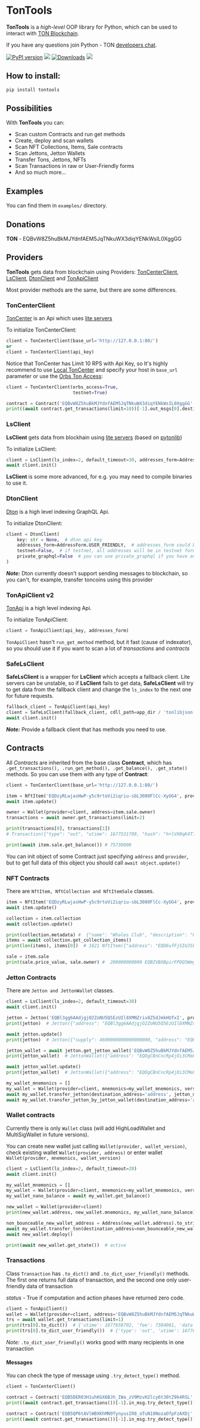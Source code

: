 # TonTools

__TonTools__ is a _high-level_ OOP library for Python, which can be used to interact with [TON Blockchain](https://ton.org).

If you have any questions join Python - TON [developers chat](https://t.me/pythonnton).

[comment]: <> ([![PyPI version]&#40;https://badge.fury.io/py/tontools.svg&#41;]&#40;https://badge.fury.io/py/tontools&#41;)

[![PyPI version](https://badge.fury.io/py/tontools.svg)](https://badge.fury.io/py/tontools) ![](https://pepy.tech/badge/tontools) [![Downloads](https://static.pepy.tech/badge/tontools/month)](https://pepy.tech/project/tontools) [![](https://img.shields.io/badge/%F0%9F%92%8E-TON-grey)](https://ton.org)
## How to install:

```bash
pip install tontools
```
## Possibilities
With __TonTools__ you can:
* Scan custom Contracts and run get methods
* Create, deploy and scan wallets
* Scan NFT Collections, Items, Sale contracts
* Scan Jettons, Jetton Wallets
* Transfer Tons, Jettons, NFTs
* Scan Transactions in raw or User-Friendly forms
* And so much more...
## Examples
You can find them in `examples/` directory.

## Donations
__TON__ - EQBvW8Z5huBkMJYdnfAEM5JqTNkuWX3diqYENkWsIL0XggGG

## Providers

__TonTools__ gets data from blockchain using Providers: [TonCenterClient](https://toncenter.com/api/v2/), [LsClient](https://ton.org/docs/participate/nodes/node-types),
[DtonClient](https://docs.dton.io/dton/) and [TonApiClient](https://tonapi.io/swagger-ui) 

Most provider methods are the same, but there are some differences.

### TonCenterClient

[TonCenter](https://toncenter.com/api/v2/) is an Api which uses [lite servers](https://ton.org/docs/participate/nodes/node-types)

To initialize TonCenterClient: 
```python
client = TonCenterClient(base_url='http://127.0.0.1:80/')
or
client = TonCenterClient(api_key)
```
Notice that TonCenter has Limit 10 RPS with Api Key, so It's highly recommend to use [Local TonCenter](https://github.com/toncenter/ton-http-api) 
and specify your host in `base_url` parameter or use the [Orbs Ton Access](https://www.orbs.com/ton-access/): 

```python
client = TonCenterClient(orbs_access=True,
                         testnet=True)

contract = Contract('EQBvW8Z5huBkMJYdnfAEM5JqTNkuWX3diqYENkWsIL0XggGG', client)
print((await contract.get_transactions(limit=10))[-1].out_msgs[0].destination)  # kQCdaMggjCXoW867yRXilPw2bu8Av9dSBlGGCdDPIGNLKM8N
```

### LsClient

**LsClient** gets data from blockhain using [lite servers](https://ton.org/docs/participate/nodes/node-types) (based on [pytonlib](https://github.com/psylopunk/pytonlib))

To initialize LsClient: 
```python
client = LsClient(ls_index=2, default_timeout=30, addresses_form=AddressForm.USER_FRIENDLY)
await client.init()
```
**LsClient** is some more advanced, for e.g. you may need to compile binaries to use it.

### DtonClient
[Dton](https://docs.dton.io/dton) is a high level indexing GraphQL Api. 

To initialize DtonClient:
```python
client = DtonClient(
    key: str = None,  # dton api key
    addresses_form=AddressForm.USER_FRIENDLY,  # addresses_form could be RAW or USER_FRIENDLY
    testnet=False,  # if testnet, all addresses will be in testnet form and base url will start with https://testnet.dton.io/
    private_graphql=False  # you can use private_graphql if you have an api key
)
```
**_Note:_** Dton currently doesn't support sending messages to blockchain, so you can't, for example, transfer toncoins using this provider


### TonApiClient v2

[TonApi](https://tonapi.io/swagger-ui) is a high level indexing Api. 

To initialize TonApiClient: 
```python
client = TonApiClient(api_key, addresses_form)
```
`TonApiClient` hasn't `run_get_method` method, but it fast (cause of indexator), so 
you should use it if you want to scan a lot of _transactions_ and _contracts_  


### SafeLsClient

**SafeLsClient** is a wrapper for **LsClient** which accepts a fallback client.
Lite servers can be unstable, so if **LsClient** fails to get data, **SafeLsClient** 
will try to get data from the fallback client and change the `ls_index` to the next one for future requests.
```python
fallback_client = TonApiClient(api_key)
client = SafeLsClient(fallback_client, cdll_path=app_dir / 'tonlibjson.dll')
await client.init()
```
**_Note:_** Provide a fallback client that has methods you need to use.


## Contracts
All _Contracts_ are inherited from the base class **Contract**, which has 
`.get_transactions(), .run_get_method(), .get_balance(), .get_state()` methods.
So you can use them with any type of **Contract**:
```python
client = TonCenterClient(base_url='http://127.0.0.1:80/')

item = NftItem('EQDzyRLwjasHwP-y5c9rtoVi2iqriu-sbL3080FlCc-XyUG4', provider=client)
await item.update()

owner = Wallet(provider=client, address=item.sale.owner)
transactions = await owner.get_transactions(limit=2)

print(transactions[0], transactions[1])
# Transaction({"type": "out", "utime": 1677531709, "hash": "h+lVX0qK4T76QtRqC0FWWGhLptgPLM4MjSEbgKODcFc=", "value": 2500.0, "from": "EQBZVBXBpirFPOQ5Wmgi5Es2hDCRAfiT3i5JRy_gVsJOlpZv", "to": "EQBfAN7LfaUYgXZNw5Wc7GBgkEX2yhuJ5ka95J1JJwXXf4a8", "comment": "6017835"}) Transaction({"type": "in", "utime": 1677413260, "hash": "erk0nLWW9W3m9boFM+/9v0YSeRz1jJvpyiRQYEgN5AE=", "value": 1e-09, "from": "EQCPGzW1dJURRybL41Q3KYfzX4fZdQUeY8-7-TKyeR7f-7cU", "to": "EQBZVBXBpirFPOQ5Wmgi5Es2hDCRAfiT3i5JRy_gVsJOlpZv", "comment": ""})

print(await item.sale.get_balance()) # 75730000

```
You can init object of some Contract just specifying `address` and `provider`,
but to get full data of this object you should call `await object.update()`

### NFT Contracts

There are `NftItem, NftCollection and NftItemSale` classes.
```python
item = NftItem('EQDzyRLwjasHwP-y5c9rtoVi2iqriu-sbL3080FlCc-XyUG4', provider=client)
await item.update()

collection = item.collection
await collection.update()

print(collection.metadata) #  {"name": "Whales Club", "description": "Collection limited to 10000 utility-enabled NFTs, where the token is your membership to the Whales Club. Join the club and participate in weekly Ambra token giveaways, have access to the most profitable Ton Whales decentralized staking pools and many other useful club privileges.", "external_link": "https://tonwhales.com/club", "external_url": "https://tonwhales.com/club", "image": "ipfs://QmZc5PwuyVKSV4urDTArqfDbkGVjkKs6q4dBk8kpPt1bqD/logo.gif", "social_links": ["https://t.me/tonwhalesnft", "https://t.me/tonwhalesnften", "https://twitter.com/whalescorp"], "cover_image": "ipfs://QmZc5PwuyVKSV4urDTArqfDbkGVjkKs6q4dBk8kpPt1bqD/cover.gif"}
items = await collection.get_collection_items()
print(len(items), items[0])  # 1621 NftItem({"address": "EQD6ufFjSIUJSkbVuV7w00ORT8UvoMLQ9RDZ1lJ8sYh3cOIx"})

sale = item.sale
print(sale.price_value, sale.owner) #  200000000000 EQBZVBXBpirFPOQ5Wmgi5Es2hDCRAfiT3i5JRy_gVsJOlpZv
```

### Jetton Contracts
There are `Jetton and JettonWallet` classes.
```python
client = LsClient(ls_index=2, default_timeout=30)
await client.init()

jetton = Jetton('EQBl3gg6AAdjgjO2ZoNU5Q5EzUIl8XMNZrix8Z5dJmkHUfxI', provider=client)
print(jetton)  # Jetton({"address": "EQBl3gg6AAdjgjO2ZoNU5Q5EzUIl8XMNZrix8Z5dJmkHUfxI"})

await jetton.update()
print(jetton)  # Jetton({"supply": 4600000000000000000, "address": "EQBl3gg6AAdjgjO2ZoNU5Q5EzUIl8XMNZrix8Z5dJmkHUfxI", "decimals": 9, "symbol": "LAVE", "name": "Lavandos", "description": "This is a universal token for use in all areas of the decentralized Internet in the TON blockchain, web3, Telegram bots, TON sites. Issue of 4.6 billion coins. Telegram channels: Englishversion: @lave_eng \u0420\u0443\u0441\u0441\u043a\u043e\u044f\u0437\u044b\u0447\u043d\u0430\u044f \u0432\u0435\u0440\u0441\u0438\u044f: @lavet", "image": "https://i.ibb.co/Bj5KqK4/IMG-20221213-115545-207.png", "token_supply": 4600000000.0})

jetton_wallet = await jetton.get_jetton_wallet('EQBvW8Z5huBkMJYdnfAEM5JqTNkuWX3diqYENkWsIL0XggGG')  # for TonCenterClient and LsClient
print(jetton_wallet)  # JettonWallet({"address": "EQDgCBnCncRp4jOi3CMeLn-b71gymAX3W28YZT3Dn0a2dKj-"})

await jetton_wallet.update()
print(jetton_wallet)  # JettonWallet({"address": "EQDgCBnCncRp4jOi3CMeLn-b71gymAX3W28YZT3Dn0a2dKj-", "balance": 10000000000000, "owner": "EQBvW8Z5huBkMJYdnfAEM5JqTNkuWX3diqYENkWsIL0XggGG", "jetton_master_address": "EQBl3gg6AAdjgjO2ZoNU5Q5EzUIl8XMNZrix8Z5dJmkHUfxI"})

my_wallet_mnemonics = []
my_wallet = Wallet(provider=client, mnemonics=my_wallet_mnemonics, version='v4r2')
await my_wallet.transfer_jetton(destination_address='address', jetton_master_address=jetton.address, jettons_amount=1000, fee=0.15)  # for TonCenterClient and LsClient
await my_wallet.transfer_jetton_by_jetton_wallet(destination_address='address', jetton_wallet='your jetton wallet address', jettons_amount=1000, fee=0.1)  # for all clients
```


### Wallet contracts
Currently there is only `Wallet` class (will add HighLoadWallet and MultiSigWallet in future versions).

You can create new wallet just calling `Wallet(provider, wallet_version)`, check existing wallet `Wallet(provider, address)` or enter wallet `Wallet(provider, mnemonics, wallet_version)`
```python
client = LsClient(ls_index=2, default_timeout=20)
await client.init()

my_wallet_mnemonics = []
my_wallet = Wallet(provider=client, mnemonics=my_wallet_mnemonics, version='v4r2')
my_wallet_nano_balance = await my_wallet.get_balance()

new_wallet = Wallet(provider=client)
print(new_wallet.address, new_wallet.mnemonics, my_wallet_nano_balance)  # EQBcMK8CBrZKfSYdvT8FDVo1TxZV_d3Lz-xPyGp8c7mUacko ['federal', 'memory', 'scare', 'exact', 'extend', 'rain', 'private', 'ribbon', 'inspire', 'capital', 'arrow', 'glimpse', 'toy', 'double', 'man', 'speak', 'imitate', 'hint', 'dinner', 'oblige', 'rather', 'answer', 'unfold', 'small'] 496348289

non_bounceable_new_wallet_address = Address(new_wallet.address).to_string(True, True, False)
await my_wallet.transfer_ton(destination_address=non_bounceable_new_wallet_address, amount=0.02, message='just random comment')
await new_wallet.deploy()

print(await new_wallet.get_state())  # active
```

### Transactions
Class `Transaction` has `.to_dict()` and `.to_dict_user_friendly()` methods.
The first one returns full data of transaction, and the second one only user-friendly data of transaction

*status* - True if computation and action phases have returned zero code.
```python
client = TonApiClient()
wallet = Wallet(provider=client, address='EQBvW8Z5huBkMJYdnfAEM5JqTNkuWX3diqYENkWsIL0XggGG')
trs = await wallet.get_transactions(limit=1) 
print(trs[0].to_dict())  # {'utime': 1677658702, 'fee': 7384081, 'data': 'a lot of bytes :)', 'hash': 'skqFysIHksJDkH8Sy4UAKmQSuW95WGS6V/XD/QaJCdE=', 'in_msg': {'created_lt': 35690250000001, 'source': '', 'destination': 'EQBvW8Z5huBkMJYdnfAEM5JqTNkuWX3diqYENkWsIL0XggGG', 'value': 0, 'msg_data': 'a lot of bytes :'}, 'out_msgs': [{'created_lt': 35690250000002, 'source': 'EQBvW8Z5huBkMJYdnfAEM5JqTNkuWX3diqYENkWsIL0XggGG', 'destination': 'EQDgCBnCncRp4jOi3CMeLn-b71gymAX3W28YZT3Dn0a2dKj-', 'value': 100000000, 'msg_data': 'te6ccgEBAQEAVwAAqg+KfqUAAAAAAAAAAF6NSlEACADvv6jNfMa6nPxbbgyeiO7riR4Cq0JAynas1pLFqNpq9wAd9/UZr5jXU5+LbcGT0R3dcSPAVWhIGU7VmtJYtRtNXsA='}]}
print(trs[0].to_dict_user_friendly())  # {'type': 'out', 'utime': 1677658702, 'status': True, 'hash': 'skqFysIHksJDkH8Sy4UAKmQSuW95WGS6V/XD/QaJCdE=', 'value': 0.1, 'from': 'EQBvW8Z5huBkMJYdnfAEM5JqTNkuWX3diqYENkWsIL0XggGG', 'to': 'EQDgCBnCncRp4jOi3CMeLn-b71gymAX3W28YZT3Dn0a2dKj-', 'comment': ''}
```
_Note:_ `.to_dict_user_friendly()` works good with many recipients in one transaction
#### Messages
You can check the type of message using `.try_detect_type()` method.
```python
client = TonCenterClient()

contract = Contract('EQB5DER03H1uhKGX6BJh_IWa_zV9MzvH2lcy6t30tZ9k4RSL', client)
print((await contract.get_transactions())[-1].in_msg.try_detect_type())  # JettonTransferNotificationMessage

contract = Contract('EQB5QP6tAVlWBXKhMN9TynyusIR8_oTuN10NozaOfpFzAXDj', client)
print((await contract.get_transactions())[-1].in_msg.try_detect_type())  # JettonInternalTransferMessage
```
